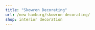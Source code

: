 ```yaml
---
title: "Skowron Decorating"
url: /new-hamburg/skowron-decorating/
shop: interior decoration
---
```

